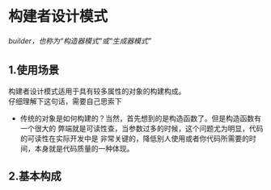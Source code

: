 # 构建者设计模式
###### builder，也称为“构造器模式”或“生成器模式”
## 1.使用场景
构建者设计模式适用于具有较多属性的对象的构建构成。<br/>
仔细理解下这句话，需要自己思索下<br/>
- 传统的对象是如何构建的？当然，首先想到的是构造函数了。但是构造函数有一个很大的
弊端就是可读性查，当参数过多的时候，这个问题尤为明显，代码的可读性在实际开发中是
非常关键的，降低别人使用或者你代码所需要的时间，本身就是代码质量的一种体现。

## 2.基本构成


